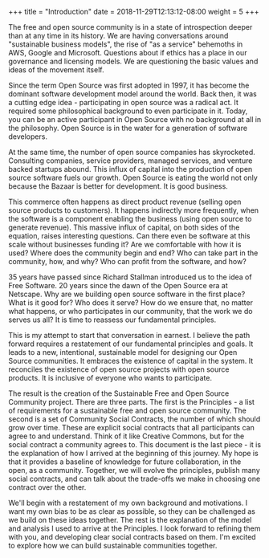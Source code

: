+++
title = "Introduction"
date = 2018-11-29T12:13:12-08:00
weight = 5
+++

The free and open source community is in a state of introspection deeper than at any time in its history. We are having conversations around "sustainable business models", the rise of "as a service" behemoths in AWS, Google and Microsoft. Questions about if ethics has a place in our governance and licensing models. We are questioning the basic values and ideas of the movement itself.

Since the term Open Source was first adopted in 1997, it has become the dominant software development model around the world. Back then, it was a cutting edge idea - participating in open source was a radical act. It required some philosophical background to even participate in it. Today, you can be an active participant in Open Source with no background at all in the philosophy. Open Source is in the water for a generation of software developers.

At the same time, the number of open source companies has skyrocketed. Consulting companies, service providers, managed services, and venture backed startups abound. This influx of capital into the production of open source software fuels our growth. Open Source is eating the world not only because the Bazaar is better for development. It is good business.

This commerce often happens as direct product revenue (selling open source products to customers). It happens indirectly more frequently, when the software is a component enabling the business (using open source to generate revenue). This massive influx of capital, on both sides of the equation, raises interesting questions. Can there even be software at this scale without businesses funding it? Are we comfortable with how it is used? Where does the community begin and end? Who can take part in the community, how, and why? Who can profit from the software, and how?

35 years have passed since Richard Stallman introduced us to the idea of Free Software. 20 years since the dawn of the Open Source era at Netscape. Why are we building open source software in the first place? What is it good for? Who does it serve? How do we ensure that, no matter what happens, or who participates in our community, that the work we do serves us all? It is time to reassess our fundamental principles.

This is my attempt to start that conversation in earnest. I believe the path forward requires a restatement of our fundamental principles and goals. It leads to a new, intentional, sustainable model for designing our Open Source communities. It embraces the existence of capital in the system. It reconciles the existence of open source projects with open source products. It is inclusive of everyone who wants to participate.

The result is the creation of the Sustainable Free and Open Source Community project. There are three parts. The first is the Principles - a list of requirements for a sustainable free and open source community. The second is a set of Community Social Contracts, the number of which should grow over time. These are explicit social contracts that all participants can agree to and understand. Think of it like Creative Commons, but for the social contract a community agrees to. This document is the last piece - it is the explanation of how I arrived at the beginning of this journey. My hope is that it provides a baseline of knowledge for future collaboration, in the open, as a community. Together, we will evolve the principles, publish many social contracts, and can talk about the trade-offs we make in choosing one contract over the other. 

We'll begin with a restatement of my own background and motivations. I want my own bias to be as clear as possible, so they can be challenged as we build on these ideas together. The rest is the explanation of the model and analysis I used to arrive at the Principles. I look forward to refining them with you, and developing clear social contracts based on them. I'm excited to explore how we can build sustainable communities together.


